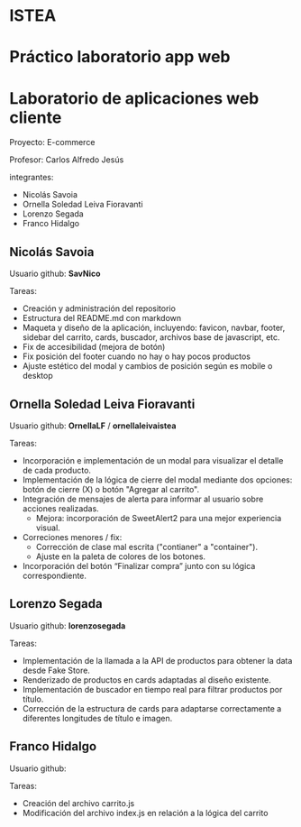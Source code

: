 # ISTEA

# Práctico laboratorio app web

# Laboratorio de aplicaciones web cliente

Proyecto: E-commerce

Profesor: Carlos Alfredo Jesús

integrantes: 

- Nicolás Savoia
- Ornella Soledad Leiva Fioravanti
- Lorenzo Segada
- Franco Hidalgo

## Nicolás Savoia

Usuario github: **SavNico**

Tareas:

- Creación y administración del repositorio
- Estructura del README.md con markdown
- Maqueta y diseño de la aplicación, incluyendo: favicon, navbar, footer, sidebar del carrito, cards, buscador, archivos base de javascript, etc.
- Fix de accesibilidad (mejora de botón)
- Fix posición del footer cuando no hay o hay pocos productos
- Ajuste estético del modal y cambios de posición según es mobile o desktop

## Ornella Soledad Leiva Fioravanti

Usuario github: **OrnellaLF** / **ornellaleivaistea**

Tareas:
- Incorporación e implementación de un modal para visualizar el detalle de cada producto.
- Implementación de la lógica de cierre del modal mediante dos opciones: botón de cierre (X) o botón "Agregar al carrito".
- Integración de mensajes de alerta para informar al usuario sobre acciones realizadas.
    - Mejora: incorporación de SweetAlert2 para una mejor experiencia visual.
- Correciones menores / fix: 
    - Corrección de clase mal escrita ("contianer" a "container").
    - Ajuste en la paleta de colores de los botones.
- Incorporación del botón “Finalizar compra” junto con su lógica correspondiente.

## Lorenzo Segada

Usuario github: **lorenzosegada**

Tareas:
- Implementación de la llamada a la API de productos para obtener la data desde Fake Store.
- Renderizado de productos en cards adaptadas al diseño existente.
- Implementación de buscador en tiempo real para filtrar productos por título.
- Corrección de la estructura de cards para adaptarse correctamente a diferentes longitudes de título e imagen.


## Franco Hidalgo

Usuario github: 

Tareas: 
- Creación del archivo carrito.js 
- Modificación del archivo index.js en relación a la lógica del carrito
